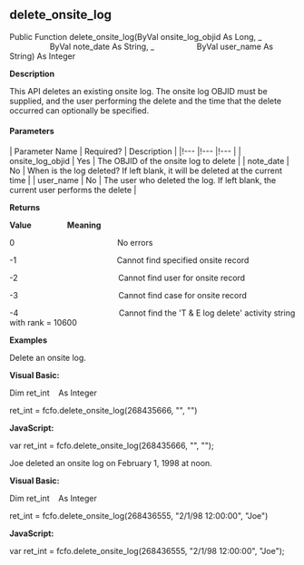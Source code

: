 delete_onsite_log
-------------------

Public Function delete_onsite_log(ByVal onsite_log_objid As Long, _
                  ByVal note_date As String, _
                  ByVal user_name As String) As Integer

**Description**

This API deletes an existing onsite log. The onsite log OBJID must be supplied, and the user performing the delete and the time that the delete occurred can optionally be specified.

#### Parameters

| Parameter Name | Required? | Description |
|!--- |!--- |!--- |
| onsite_log_objid | Yes | The OBJID of the onsite log to delete |
| note_date | No | When is the log deleted? If left blank, it will be deleted at the current time |
| user_name | No | The user who deleted the log. If left blank, the current user performs the delete |

**Returns**

**Value**                **Meaning**

0                                              No errors

-1                                             Cannot find specified onsite record

-2                                             Cannot find user for onsite record

-3                                             Cannot find case for onsite record

-4                                             Cannot find the 'T & E log delete' activity string with rank = 10600

**Examples**

 Delete an onsite log.

**Visual Basic:**

Dim ret_int    As Integer

ret_int = fcfo.delete_onsite_log(268435666, "", "")

**JavaScript:**

var ret_int = fcfo.delete_onsite_log(268435666, "", "");

 Joe deleted an onsite log on February 1, 1998 at noon.

**Visual Basic:**

Dim ret_int    As Integer

ret_int = fcfo.delete_onsite_log(268436555, "2/1/98 12:00:00", "Joe")

**JavaScript:**

var ret_int = fcfo.delete_onsite_log(268436555, "2/1/98 12:00:00", "Joe");